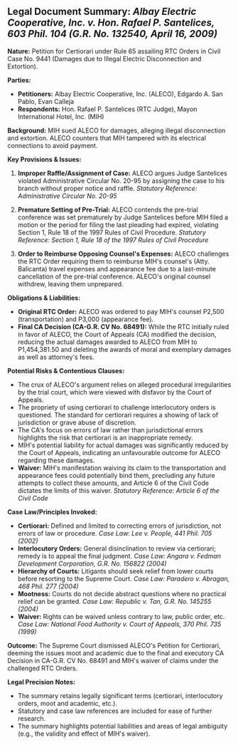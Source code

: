 ## Legal Document Summary: *Albay Electric Cooperative, Inc. v. Hon. Rafael P. Santelices, 603 Phil. 104 (G.R. No. 132540, April 16, 2009)*

**Nature:** Petition for Certiorari under Rule 65 assailing RTC Orders in Civil Case No. 9441 (Damages due to Illegal Electric Disconnection and Extortion).

**Parties:**

*   **Petitioners:** Albay Electric Cooperative, Inc. (ALECO), Edgardo A. San Pablo, Evan Calleja
*   **Respondents:** Hon. Rafael P. Santelices (RTC Judge), Mayon International Hotel, Inc. (MIH)

**Background:** MIH sued ALECO for damages, alleging illegal disconnection and extortion. ALECO counters that MIH tampered with its electrical connections to avoid payment.

**Key Provisions & Issues:**

1.  **Improper Raffle/Assignment of Case:** ALECO argues Judge Santelices violated Administrative Circular No. 20-95 by assigning the case to his branch without proper notice and raffle. *Statutory Reference: Administrative Circular No. 20-95*

2.  **Premature Setting of Pre-Trial:** ALECO contends the pre-trial conference was set prematurely by Judge Santelices before MIH filed a motion or the period for filing the last pleading had expired, violating Section 1, Rule 18 of the 1997 Rules of Civil Procedure. *Statutory Reference: Section 1, Rule 18 of the 1997 Rules of Civil Procedure*

3.  **Order to Reimburse Opposing Counsel's Expenses:** ALECO challenges the RTC Order requiring them to reimburse MIH's counsel's (Atty. Balicanta) travel expenses and appearance fee due to a last-minute cancellation of the pre-trial conference. ALECO's original counsel withdrew, leaving them unprepared.

**Obligations & Liabilities:**

*   **Original RTC Order:** ALECO was ordered to pay MIH's counsel P2,500 (transportation) and P3,000 (appearance fee).
*   **Final CA Decision (CA-G.R. CV No. 68491):** While the RTC initially ruled in favor of ALECO, the Court of Appeals (CA) modified the decision, reducing the actual damages awarded to ALECO from MIH to P1,454,381.50 and deleting the awards of moral and exemplary damages as well as attorney's fees.

**Potential Risks & Contentious Clauses:**

*   The crux of ALECO's argument relies on alleged procedural irregularities by the trial court, which were viewed with disfavor by the Court of Appeals.
*   The propriety of using certiorari to challenge interlocutory orders is questioned. The standard for certiorari requires a showing of lack of jurisdiction or grave abuse of discretion.
*   The CA's focus on errors of law rather than jurisdictional errors highlights the risk that certiorari is an inappropriate remedy.
*   MIH's potential liability for actual damages was significantly reduced by the Court of Appeals, indicating an unfavourable outcome for ALECO regarding these damages.
*   **Waiver:** MIH's manifestation waiving its claim to the transportation and appearance fees could potentially bind them, precluding any future attempts to collect these amounts, and Article 6 of the Civil Code dictates the limits of this waiver. *Statutory Reference: Article 6 of the Civil Code*

**Case Law/Principles Invoked:**

*   **Certiorari:** Defined and limited to correcting errors of jurisdiction, not errors of law or procedure. *Case Law: Lee v. People, 441 Phil. 705 (2002)*
*   **Interlocutory Orders:** General disinclination to review via certiorari; remedy is to appeal the final judgment. *Case Law: Angara v. Fedman Development Corporation, G.R. No. 156822 (2004)*
*   **Hierarchy of Courts:** Litigants should seek relief from lower courts before resorting to the Supreme Court. *Case Law: Paradero v. Abragan, 468 Phil. 277 (2004)*
*   **Mootness:** Courts do not decide abstract questions where no practical relief can be granted. *Case Law: Republic v. Tan, G.R. No. 145255 (2004)*
*   **Waiver:** Rights can be waived unless contrary to law, public order, etc. *Case Law: National Food Authority v. Court of Appeals, 370 Phil. 735 (1999)*

**Outcome:** The Supreme Court dismissed ALECO's Petition for Certiorari, deeming the issues moot and academic due to the final and executory CA Decision in CA-G.R. CV No. 68491 and MIH's waiver of claims under the challenged RTC Orders.

**Legal Precision Notes:**

*   The summary retains legally significant terms (certiorari, interlocutory orders, moot and academic, etc.).
*   Statutory and case law references are included for ease of further research.
*   The summary highlights potential liabilities and areas of legal ambiguity (e.g., the validity and effect of MIH's waiver).
